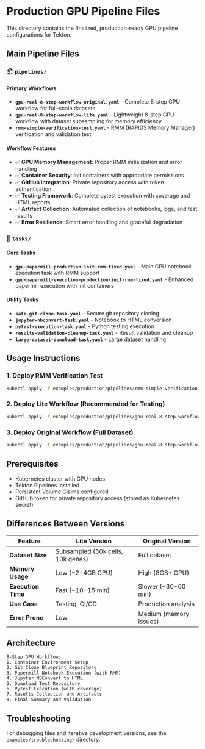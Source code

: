# Production GPU Pipeline Files

This directory contains the finalized, production-ready GPU pipeline configurations for Tekton.

## Main Pipeline Files

### 📦 `pipelines/`

#### Primary Workflows
- **`gpu-real-8-step-workflow-original.yaml`** - Complete 8-step GPU workflow for full-scale datasets
- **`gpu-real-8-step-workflow-lite.yaml`** - Lightweight 8-step GPU workflow with dataset subsampling for memory efficiency
- **`rmm-simple-verification-test.yaml`** - RMM (RAPIDS Memory Manager) verification and validation test

#### Workflow Features
- ✅ **GPU Memory Management**: Proper RMM initialization and error handling
- ✅ **Container Security**: Init containers with appropriate permissions
- ✅ **GitHub Integration**: Private repository access with token authentication
- ✅ **Testing Framework**: Complete pytest execution with coverage and HTML reports
- ✅ **Artifact Collection**: Automated collection of notebooks, logs, and test results
- ✅ **Error Resilience**: Smart error handling and graceful degradation

### 🔧 `tasks/`

#### Core Tasks
- **`gpu-papermill-production-init-rmm-fixed.yaml`** - Main GPU notebook execution task with RMM support
- **`gpu-papermill-execution-production-init-rmm-fixed.yaml`** - Enhanced papermill execution with init containers

#### Utility Tasks
- **`safe-git-clone-task.yaml`** - Secure git repository cloning
- **`jupyter-nbconvert-task.yaml`** - Notebook to HTML conversion
- **`pytest-execution-task.yaml`** - Python testing execution
- **`results-validation-cleanup-task.yaml`** - Result validation and cleanup
- **`large-dataset-download-task.yaml`** - Large dataset handling

## Usage Instructions

### 1. Deploy RMM Verification Test
```bash
kubectl apply -f examples/production/pipelines/rmm-simple-verification-test.yaml
```

### 2. Deploy Lite Workflow (Recommended for Testing)
```bash
kubectl apply -f examples/production/pipelines/gpu-real-8-step-workflow-lite.yaml
```

### 3. Deploy Original Workflow (Full Dataset)
```bash
kubectl apply -f examples/production/pipelines/gpu-real-8-step-workflow-original.yaml
```

## Prerequisites

- Kubernetes cluster with GPU nodes
- Tekton Pipelines installed
- Persistent Volume Claims configured
- GitHub token for private repository access (stored as Kubernetes secret)

## Differences Between Versions

| Feature | Lite Version | Original Version |
|---------|-------------|------------------|
| **Dataset Size** | Subsampled (50k cells, 10k genes) | Full dataset |
| **Memory Usage** | Low (~2-4GB GPU) | High (8GB+ GPU) |
| **Execution Time** | Fast (~10-15 min) | Slower (~30-60 min) |
| **Use Case** | Testing, CI/CD | Production analysis |
| **Error Prone** | Low | Medium (memory issues) |

## Architecture

```
8-Step GPU Workflow:
1. Container Environment Setup
2. Git Clone Blueprint Repository  
3. Papermill Notebook Execution (with RMM)
4. Jupyter NBConvert to HTML
5. Download Test Repository
6. Pytest Execution (with coverage)
7. Results Collection and Artifacts
8. Final Summary and Validation
```

## Troubleshooting

For debugging files and iterative development versions, see the `examples/troubleshooting/` directory. 